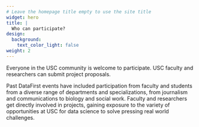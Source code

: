```yaml
---
# Leave the homepage title empty to use the site title
widget: hero
title: |
  Who can participate?
design:
  background:
    text_color_light: false
weight: 2
---
```


Everyone in the USC community is welcome to participate. USC faculty and researchers can submit project proposals.

Past DataFirst events have included participation from faculty and students from a diverse range of departments and specializations, from journalism and communications to biology and social work. Faculty and researchers get directly involved in projects, gaining exposure to the variety of opportunities at USC for data science to solve pressing real world challenges.
